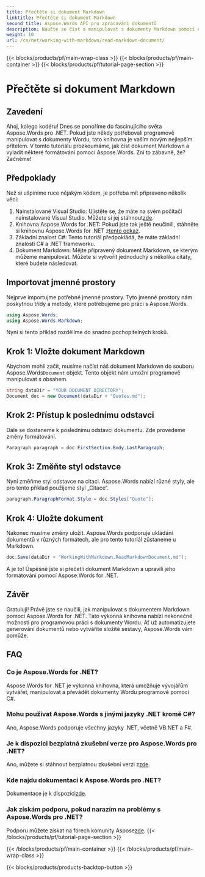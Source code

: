 ```yaml
---
title: Přečtěte si dokument Markdown
linktitle: Přečtěte si dokument Markdown
second_title: Aspose.Words API pro zpracování dokumentů
description: Naučte se číst a manipulovat s dokumenty Markdown pomocí Aspose.Words for .NET pomocí tohoto podrobného, podrobného tutoriálu. Ideální pro vývojáře všech úrovní.
weight: 10
url: /cs/net/working-with-markdown/read-markdown-document/
---
```


{{< blocks/products/pf/main-wrap-class >}}
{{< blocks/products/pf/main-container >}}
{{< blocks/products/pf/tutorial-page-section >}}

# Přečtěte si dokument Markdown

## Zavedení

Ahoj, kolego kodéru! Dnes se ponoříme do fascinujícího světa Aspose.Words pro .NET. Pokud jste někdy potřebovali programově manipulovat s dokumenty Wordu, tato knihovna je vaším novým nejlepším přítelem. V tomto tutoriálu prozkoumáme, jak číst dokument Markdown a vyladit některé formátování pomocí Aspose.Words. Zní to zábavně, že? Začněme!

## Předpoklady

Než si ušpiníme ruce nějakým kódem, je potřeba mít připraveno několik věcí:

1. Nainstalované Visual Studio: Ujistěte se, že máte na svém počítači nainstalované Visual Studio. Můžete si jej stáhnout[zde](https://visualstudio.microsoft.com/downloads/).
2.  Knihovna Aspose.Words for .NET: Pokud jste tak ještě neučinili, stáhněte si knihovnu Aspose.Words for .NET z[tento odkaz](https://releases.aspose.com/words/net/).
3. Základní znalost C#: Tento tutoriál předpokládá, že máte základní znalosti C# a .NET frameworku.
4. Dokument Markdown: Mějte připravený dokument Markdown, se kterým můžeme manipulovat. Můžete si vytvořit jednoduchý s několika citáty, které budete následovat.

## Importovat jmenné prostory

Nejprve importujme potřebné jmenné prostory. Tyto jmenné prostory nám poskytnou třídy a metody, které potřebujeme pro práci s Aspose.Words.

```csharp
using Aspose.Words;
using Aspose.Words.Markdown;
```

Nyní si tento příklad rozdělíme do snadno pochopitelných kroků.

## Krok 1: Vložte dokument Markdown

 Abychom mohli začít, musíme načíst náš dokument Markdown do souboru Aspose.Words`Document` objekt. Tento objekt nám umožní programově manipulovat s obsahem.

```csharp
string dataDir = "YOUR DOCUMENT DIRECTORY";
Document doc = new Document(dataDir + "Quotes.md");
```

## Krok 2: Přístup k poslednímu odstavci

Dále se dostaneme k poslednímu odstavci dokumentu. Zde provedeme změny formátování.

```csharp
Paragraph paragraph = doc.FirstSection.Body.LastParagraph;
```

## Krok 3: Změňte styl odstavce

Nyní změňme styl odstavce na citaci. Aspose.Words nabízí různé styly, ale pro tento příklad použijeme styl „Citace“.

```csharp
paragraph.ParagraphFormat.Style = doc.Styles["Quote"];
```

## Krok 4: Uložte dokument

Nakonec musíme změny uložit. Aspose.Words podporuje ukládání dokumentů v různých formátech, ale pro tento tutoriál zůstaneme u Markdown.

```csharp
doc.Save(dataDir + "WorkingWithMarkdown.ReadMarkdownDocument.md");
```

A je to! Úspěšně jste si přečetli dokument Markdown a upravili jeho formátování pomocí Aspose.Words for .NET.

## Závěr

Gratuluji! Právě jste se naučili, jak manipulovat s dokumentem Markdown pomocí Aspose.Words for .NET. Tato výkonná knihovna nabízí nekonečné možnosti pro programovou práci s dokumenty Wordu. Ať už automatizujete generování dokumentů nebo vytváříte složité sestavy, Aspose.Words vám pomůže.

## FAQ

### Co je Aspose.Words for .NET?

Aspose.Words for .NET je výkonná knihovna, která umožňuje vývojářům vytvářet, manipulovat a převádět dokumenty Wordu programově pomocí C#.

### Mohu používat Aspose.Words s jinými jazyky .NET kromě C#?

Ano, Aspose.Words podporuje všechny jazyky .NET, včetně VB.NET a F#.

### Je k dispozici bezplatná zkušební verze pro Aspose.Words pro .NET?

 Ano, můžete si stáhnout bezplatnou zkušební verzi z[zde](https://releases.aspose.com/).

### Kde najdu dokumentaci k Aspose.Words pro .NET?

 Dokumentace je k dispozici[zde](https://reference.aspose.com/words/net/).

### Jak získám podporu, pokud narazím na problémy s Aspose.Words pro .NET?

 Podporu můžete získat na fórech komunity Aspose[zde](https://forum.aspose.com/c/words/8).
{{< /blocks/products/pf/tutorial-page-section >}}

{{< /blocks/products/pf/main-container >}}
{{< /blocks/products/pf/main-wrap-class >}}

{{< blocks/products/products-backtop-button >}}
